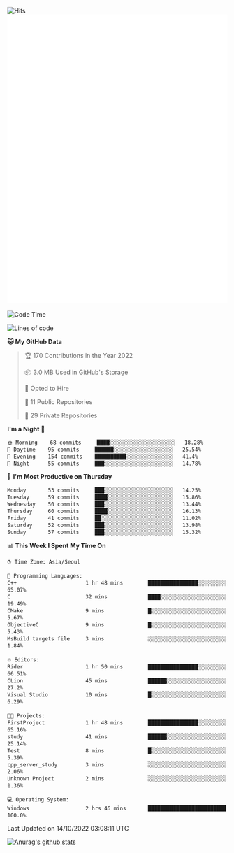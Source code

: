 ![Hits](https://hits.seeyoufarm.com/api/count/incr/badge.svg?url=https%3A%2F%2Fgithub.com%2Fkokose1234&count_bg=%2379C83D&title_bg=%23555555&icon=apple.svg&icon_color=%23E7E7E7&title=hits&edge_flat=false)
<br/>
![Metrics](https://github.com/kokose1234/kokose1234/blob/main/github-metrics.svg)

<!--START_SECTION:waka-->
![Code Time](http://img.shields.io/badge/Code%20Time-700%20hrs-blue)

![Lines of code](https://img.shields.io/badge/From%20Hello%20World%20I%27ve%20Written-901%20Thousand%20lines%20of%20code-blue)

**🐱 My GitHub Data** 

> 🏆 170 Contributions in the Year 2022
 > 
> 📦 3.0 MB Used in GitHub's Storage 
 > 
> 💼 Opted to Hire
 > 
> 📜 11 Public Repositories 
 > 
> 🔑 29 Private Repositories  
 > 
**I'm a Night 🦉** 

```text
🌞 Morning    68 commits     ████░░░░░░░░░░░░░░░░░░░░░   18.28% 
🌆 Daytime    95 commits     ██████░░░░░░░░░░░░░░░░░░░   25.54% 
🌃 Evening    154 commits    ██████████░░░░░░░░░░░░░░░   41.4% 
🌙 Night      55 commits     ███░░░░░░░░░░░░░░░░░░░░░░   14.78%

```
📅 **I'm Most Productive on Thursday** 

```text
Monday       53 commits     ███░░░░░░░░░░░░░░░░░░░░░░   14.25% 
Tuesday      59 commits     ████░░░░░░░░░░░░░░░░░░░░░   15.86% 
Wednesday    50 commits     ███░░░░░░░░░░░░░░░░░░░░░░   13.44% 
Thursday     60 commits     ████░░░░░░░░░░░░░░░░░░░░░   16.13% 
Friday       41 commits     ██░░░░░░░░░░░░░░░░░░░░░░░   11.02% 
Saturday     52 commits     ███░░░░░░░░░░░░░░░░░░░░░░   13.98% 
Sunday       57 commits     ███░░░░░░░░░░░░░░░░░░░░░░   15.32%

```


📊 **This Week I Spent My Time On** 

```text
⌚︎ Time Zone: Asia/Seoul

💬 Programming Languages: 
C++                      1 hr 48 mins        ████████████████░░░░░░░░░   65.07% 
C                        32 mins             ████░░░░░░░░░░░░░░░░░░░░░   19.49% 
CMake                    9 mins              █░░░░░░░░░░░░░░░░░░░░░░░░   5.67% 
ObjectiveC               9 mins              █░░░░░░░░░░░░░░░░░░░░░░░░   5.43% 
MsBuild targets file     3 mins              ░░░░░░░░░░░░░░░░░░░░░░░░░   1.84%

🔥 Editors: 
Rider                    1 hr 50 mins        ████████████████░░░░░░░░░   66.51% 
CLion                    45 mins             ██████░░░░░░░░░░░░░░░░░░░   27.2% 
Visual Studio            10 mins             █░░░░░░░░░░░░░░░░░░░░░░░░   6.29%

🐱‍💻 Projects: 
FirstProject             1 hr 48 mins        ████████████████░░░░░░░░░   65.16% 
study                    41 mins             ██████░░░░░░░░░░░░░░░░░░░   25.14% 
Test                     8 mins              █░░░░░░░░░░░░░░░░░░░░░░░░   5.39% 
cpp_server_study         3 mins              ░░░░░░░░░░░░░░░░░░░░░░░░░   2.06% 
Unknown Project          2 mins              ░░░░░░░░░░░░░░░░░░░░░░░░░   1.36%

💻 Operating System: 
Windows                  2 hrs 46 mins       █████████████████████████   100.0%

```


 Last Updated on 14/10/2022 03:08:11 UTC
<!--END_SECTION:waka-->

[![Anurag's github stats](https://github-readme-stats.vercel.app/api?username=kokose1234&theme=dracula)](https://github.com/anuraghazra/github-readme-stats)



	
